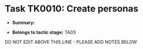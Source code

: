 # Task TK0010: Create personas

* **Summary:** 

* **Belongs to tactic stage:** TA03

DO NOT EDIT ABOVE THIS LINE - PLEASE ADD NOTES BELOW